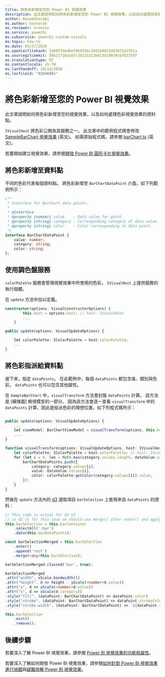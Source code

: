 ```yaml
---
title: 將色彩新增至您的 Power BI 視覺效果
description: 此文章說明如何將色彩新增至您的 Power BI 視覺效果，以及如何處理具有色彩之視覺效果的資料點。
author: KesemSharabi
ms.author: kesharab
ms.reviewer: sranins
ms.service: powerbi
ms.subservice: powerbi-custom-visuals
ms.topic: how-to
ms.date: 03/27/2020
ms.openlocfilehash: 3a68f3dedbef9e97b6c29d3a0923d43872a5f01a
ms.sourcegitcommit: 50b21718a167c2b131313b4135c8034c6f027597
ms.translationtype: HT
ms.contentlocale: zh-TW
ms.lasthandoff: 10/14/2020
ms.locfileid: "92048801"
---
```

# <a name="add-colors-to-your-power-bi-visuals"></a>將色彩新增至您的 Power BI 視覺效果

此文章說明如何將色彩新增至您的視覺效果，以及如何處理色彩視覺效果的資料點。

`IVisualHost` 將色彩公開為其服務之一。
此文章中的範例程式碼會修改 [SampleBarChart 視覺效果](https://github.com/microsoft/PowerBI-visuals-sampleBarChart) \(英文\)。
如需原始程式碼，請參閱 [barChart.ts](https://github.com/microsoft/PowerBI-visuals-sampleBarChart/blob/master/src/barChart.ts) \(英文\)。

若要開始建立視覺效果，請參閱[開發 Power BI 圓形卡片視覺效果](develop-circle-card.md)。

## <a name="add-color-to-data-points"></a>將色彩新增至資料點

不同的色彩代表每個資料點。
將色彩新增至 `BarChartDataPoint` 介面，如下列範例所示：

```typescript
/**
 * Interface for BarChart data points.
 *
 * @interface
 * @property {number} value    - Data value for point.
 * @property {string} category - Corresponding category of data value.
 * @property {string} color    - Color corresponding to data point.
 */
interface BarChartDataPoint {
    value: number;
    category: string;
    color: string;
};
```

## <a name="use-the-color-palette-service"></a>使用調色盤服務

`colorPalette` 服務會管理視覺效果中所使用的色彩。
`IVisualHost` 上提供服務的執行個體。

在 `update` 方法中加以定義。

```typescript
constructor(options: VisualConstructorOptions) {
        this.host = options.host; // host: IVisualHost
        ...
    }

public update(options: VisualUpdateOptions) {

    let colorPalette: IColorPalette = host.colorPalette;
    ...
}
```

## <a name="assigning-color-to-data-points"></a>將色彩指派給資料點

接下來，指定 `dataPoints`。
在此範例中，每個 `dataPoints` 都包含值、類別與色彩。
`dataPoints` 也可以包含其他屬性。

在 `SampleBarChart` 中，`visualTransform` 方法會封裝 `dataPoints` 計算。
該方法是 [橫條圖] 檢視模型的一部分。
因為該方法會逐一查看 `visualTransform` 中的 `dataPoints` 計算，因此是指派色彩的理想位置，如下列程式碼所示：

```typescript

public update(options: VisualUpdateOptions) {
    ....
    let viewModel: BarChartViewModel = visualTransform(options, this.host);
    ....
}

function visualTransform(options: VisualUpdateOptions, host: IVisualHost): BarChartViewModel {
    let colorPalette: IColorPalette = host.colorPalette; // host: IVisualHost
    for (let i = 0, len = Math.max(category.values.length, dataValue.values.length); i < len; i++) {
        barChartDataPoints.push({
            category: category.values[i],
            value: dataValue.values[i],
            color: colorPalette.getColor(category.values[i]).value,
        });
    }
}
```

然後在 `update` 方法內的 [d3](https://d3js.org/) 選取項目 `barSelection` 上套用來自 `dataPoints` 的資料：

```typescript
// This code is actual for d3 v5
// in d3 v5 for this case we should use merge() after enter() and apply changes on barSelectionMerged
this.barSelection = this.barContainer
    .selectAll('.bar')
    .data(this.barDataPoints);

const barSelectionMerged = this.barSelection
    .enter()
    .append('rect')
    .merge(<any>this.barSelection);

barSelectionMerged.classed('bar', true);

barSelectionMerged
.attr("width", xScale.bandwidth())
.attr("height", d => height - yScale(<number>d.value))
.attr("y", d => yScale(<number>d.value))
.attr("x", d => xScale(d.category))
.style("fill", (dataPoint: BarChartDataPoint) => dataPoint.color)
.style("stroke", (dataPoint: BarChartDataPoint) => dataPoint.strokeColor)
.style("stroke-width", (dataPoint: BarChartDataPoint) => `${dataPoint.strokeWidth}px`);

this.barSelection
    .exit()
    .remove();
```

## <a name="next-steps"></a>後續步驟

若要深入了解 Power BI 視覺效果，請參閱 [Power BI 視覺效果的功能和屬性](capabilities.md)。

若要深入了解如何開發 Power BI 視覺效果，請參閱[如何針對 Power BI 視覺效果進行偵錯](visuals-how-to-debug.md)與[疑難排解 Power BI 視覺效果](power-bi-custom-visuals-troubleshoot.md)。
